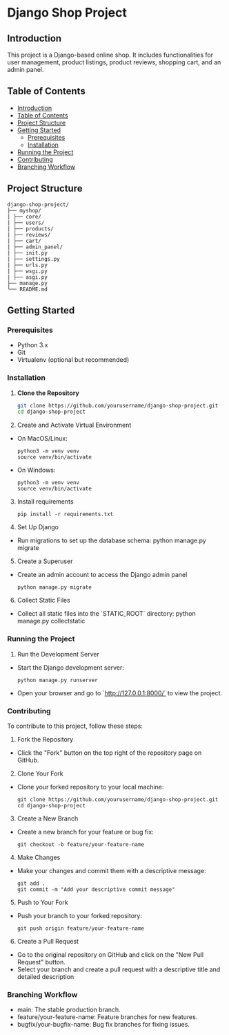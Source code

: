 # Django Shop Project

## Introduction

This project is a Django-based online shop. It includes functionalities for user management, product listings, product reviews, shopping cart, and an admin panel.

## Table of Contents

- [Introduction](#introduction)
- [Table of Contents](#table-of-contents)
- [Project Structure](#project-structure)
- [Getting Started](#getting-started)
  - [Prerequisites](#prerequisites)
  - [Installation](#installation)
- [Running the Project](#running-the-project)
- [Contributing](#contributing)
- [Branching Workflow](#branching-workflow)

## Project Structure

    django-shop-project/
    ├── myshop/
    | ├── core/
    | ├── users/
    | ├── products/
    | ├── reviews/
    | ├── cart/
    | ├── admin_panel/
    | ├── init.py
    | ├── settings.py
    | ├── urls.py
    | ├── wsgi.py
    | ├── asgi.py
    ├── manage.py
    └── README.md


## Getting Started

### Prerequisites

- Python 3.x
- Git
- Virtualenv (optional but recommended)

### Installation

1. **Clone the Repository**

   ```bash
   git clone https://github.com/yourusername/django-shop-project.git
   cd django-shop-project

   ```

2. Create and Activate Virtual Environment

- On MacOS/Linux:

      python3 -m venv venv
      source venv/bin/activate

- On Windows:

      python3 -m venv venv
      source venv/bin/activate

3.  Install requirements

        pip install -r requirements.txt

4.  Set Up Django

- Run migrations to set up the database schema:
  python manage.py migrate

5. Create a Superuser

- Create an admin account to access the Django admin panel

      python manage.py migrate

6. Collect Static Files

- Collect all static files into the `STATIC_ROOT´ directory:
  python manage.py collectstatic

### Running the Project

1. Run the Development Server

- Start the Django development server:

      python manage.py runserver

- Open your browser and go to `http://127.0.0.1:8000/´ to view the project.

### Contributing

To contribute to this project, follow these steps:

1. Fork the Repository

- Click the "Fork" button on the top right of the repository page on GitHub.

2. Clone Your Fork

- Clone your forked repository to your local machine:

      git clone https://github.com/yourusername/django-shop-project.git
      cd django-shop-project

3. Create a New Branch

- Create a new branch for your feature or bug fix:

      git checkout -b feature/your-feature-name

4. Make Changes

- Make your changes and commit them with a descriptive message:

      git add .
      git commit -m "Add your descriptive commit message"

5. Push to Your Fork

- Push your branch to your forked repository:

      git push origin feature/your-feature-name

6. Create a Pull Request

- Go to the original repository on GitHub and click on the "New Pull Request" button.
- Select your branch and create a pull request with a descriptive title and detailed description

### Branching Workflow

- main: The stable production branch.
- feature/your-feature-name: Feature branches for new features.
- bugfix/your-bugfix-name: Bug fix branches for fixing issues.
